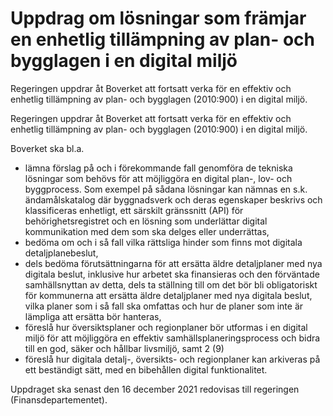 # Uppdrag om lösningar som främjar en enhetlig tillämpning av plan- och bygglagen i en digital miljö

Regeringen uppdrar åt Boverket att fortsatt verka för en effektiv och enhetlig tillämpning av plan- och bygglagen (2010:900) i en digital miljö.

Regeringen uppdrar åt Boverket att fortsatt verka för en effektiv och enhetlig tillämpning av plan- och bygglagen (2010:900) i en digital miljö.

Boverket ska bl.a.

* lämna förslag på och i förekommande fall genomföra de tekniska lösningar som behövs för att möjliggöra en digital plan-, lov- och byggprocess. Som exempel på sådana lösningar kan nämnas en s.k. ändamålskatalog där byggnadsverk och deras egenskaper beskrivs och klassificeras enhetligt, ett särskilt gränssnitt (API) för behörighetsregistret och en lösning som underlättar digital kommunikation med dem som ska delges eller underrättas,
* bedöma om och i så fall vilka rättsliga hinder som finns mot digitala
detaljplanebeslut,
* dels bedöma förutsättningarna för att ersätta äldre detaljplaner med nya digitala beslut, inklusive hur arbetet ska finansieras och den förväntade samhällsnyttan av detta, dels ta ställning till om det bör bli obligatoriskt för kommunerna att ersätta äldre detaljplaner med nya digitala beslut, vilka planer som i så fall ska omfattas och hur de planer som inte är lämpliga att ersätta bör hanteras,
* föreslå hur översiktsplaner och regionplaner bör utformas i en digital miljö för att möjliggöra en effektiv samhällsplaneringsprocess och bidra till en god, säker och hållbar livsmiljö, samt 2 (9)
* föreslå hur digitala detalj-, översikts- och regionplaner kan arkiveras på ett beständigt sätt, med en bibehållen digital funktionalitet.

Uppdraget ska senast den 16 december 2021 redovisas till regeringen (Finansdepartementet).
